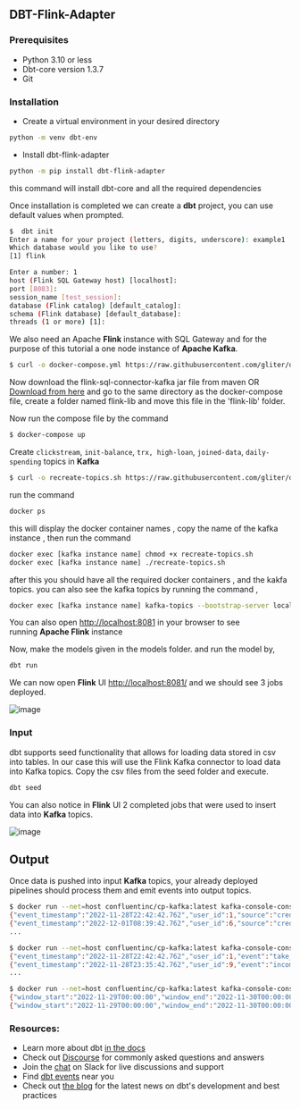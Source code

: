 ## DBT-Flink-Adapter

### Prerequisites
- Python 3.10 or less
- Dbt-core version 1.3.7
- Git

### Installation

- Create a virtual environment in your desired directory
```bash
python -m venv dbt-env
```
- Install dbt-flink-adapter
```bash
python -m pip install dbt-flink-adapter
```
this command will install dbt-core and all the required dependencies


Once installation is completed we can create a **dbt** project, you can use default values when prompted.

```bash
$  dbt init
Enter a name for your project (letters, digits, underscore): example1
Which database would you like to use?
[1] flink

Enter a number: 1
host (Flink SQL Gateway host) [localhost]:
port [8083]:
session_name [test_session]:
database (Flink catalog) [default_catalog]:
schema (Flink database) [default_database]:
threads (1 or more) [1]:
```

We also need an Apache **Flink** instance with SQL Gateway and for the purpose of this tutorial a one node instance of **Apache Kafka**. 

```bash
$ curl -o docker-compose.yml https://raw.githubusercontent.com/gliter/dbt-flink-adapter-example/main/docker-compose.yml
```

Now download the flink-sql-connector-kafka jar file from maven OR [Download from here](https://repo1.maven.org/maven2/org/apache/flink/flink-sql-connector-kafka/1.16.0/flink-sql-connector-kafka-1.16.0.jar) and go to the same directory as the docker-compose file, create a folder named flink-lib and move this file in the 'flink-lib' folder.

Now run the compose file by the command 

```bash
$ docker-compose up
```

Create `clickstream`, `init-balance`, `trx, high-loan`, `joined-data`, `daily-spending` topics in **Kafka**

```bash
$ curl -o recreate-topics.sh https://raw.githubusercontent.com/gliter/dbt-flink-adapter-example/main/recreate-topics.sh
```

run the command 
```bash
docker ps
```

this will display the docker container names , copy the name of the kafka instance , then run the command 
```bash
docker exec [kafka instance name] chmod +x recreate-topics.sh
docker exec [kafka instance name] ./recreate-topics.sh
```

after this you should have all the required docker containers , and the kakfa topics.
you can also see the kafka topics by running the command , 
```bash
docker exec [kafka instance name] kafka-topics --bootstrap-server localhost:9092 --list
```
You can also open [http://localhost:8081](http://localhost:8081/) in your browser to see running **Apache Flink** instance

Now, make the models given in the models folder. and run the model by, 
```bash
dbt run
```
We can now open **Flink** UI [http://localhost:8081/](http://localhost:8081/) and we should see 3 jobs deployed.

![image](https://github.com/user-attachments/assets/4b146feb-ce8e-432d-a1b3-ced3714d780f)

### Input

dbt supports seed functionality that allows for loading data stored in csv into tables. In our case this will use the Flink Kafka connector to load data into Kafka topics.
Copy the csv files from the seed folder and execute.
```bash
dbt seed
```

You can also notice in **Flink** UI 2 completed jobs that were used to insert data into **Kafka** topics.

![image](https://github.com/user-attachments/assets/3c3e9e12-049c-4f65-bb28-445852e835e4)


## Output

Once data is pushed into input **Kafka** topics, your already deployed pipelines should process them and emit events into output topics.

```bash
$ docker run --net=host confluentinc/cp-kafka:latest kafka-console-consumer --bootstrap-server localhost:9092 --topic high-loan --from-beginning 
{"event_timestamp":"2022-11-28T22:42:42.762","user_id":1,"source":"credit","target":"deposit","amount":7051,"deposit_balance_after_trx":12399,"credit_balance_after_trx":-15675}
{"event_timestamp":"2022-12-01T08:39:42.762","user_id":6,"source":"credit","target":"deposit","amount":7617,"deposit_balance_after_trx":18545,"credit_balance_after_trx":-16185}
...

$ docker run --net=host confluentinc/cp-kafka:latest kafka-console-consumer --bootstrap-server localhost:9092 --topic joined-data --from-beginning 
{"event_timestamp":"2022-11-28T22:42:42.762","user_id":1,"event":"take_loan","source":"credit","target":"deposit","amount":7051,"deposit_balance_after_trx":12399,"credit_balance_after_trx":-15675}
{"event_timestamp":"2022-11-28T23:35:42.762","user_id":9,"event":"income","source":"ext","target":"deposit","amount":1332,"deposit_balance_after_trx":3419,"credit_balance_after_trx":-7826}
...

$ docker run --net=host confluentinc/cp-kafka:latest kafka-console-consumer --bootstrap-server localhost:9092 --topic daily-spending --from-beginning 
{"window_start":"2022-11-29T00:00:00","window_end":"2022-11-30T00:00:00","user_id":7,"daily_spending":72}
{"window_start":"2022-11-29T00:00:00","window_end":"2022-11-30T00:00:00","user_id":1,"daily_spending":112}
```


### Resources:
- Learn more about dbt [in the docs](https://docs.getdbt.com/docs/introduction)
- Check out [Discourse](https://discourse.getdbt.com/) for commonly asked questions and answers
- Join the [chat](https://community.getdbt.com/) on Slack for live discussions and support
- Find [dbt events](https://events.getdbt.com) near you
- Check out [the blog](https://blog.getdbt.com/) for the latest news on dbt's development and best practices
